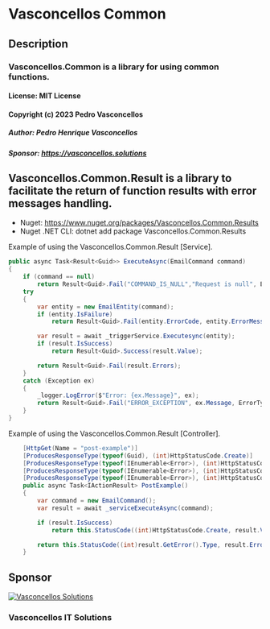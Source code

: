 # Vasconcellos Common

## Description
### Vasconcellos.Common is a library for using common functions.
#### License: MIT License
#### Copyright (c) 2023 Pedro Vasconcellos
##### Author: Pedro Henrique Vasconcellos
##### Sponsor: https://vasconcellos.solutions

## Vasconcellos.Common.Result is a library to facilitate the return of function results with error messages handling.
- Nuget: https://www.nuget.org/packages/Vasconcellos.Common.Results
- Nuget .NET CLI: dotnet add package Vasconcellos.Common.Results

Example of using the Vasconcellos.Common.Result [Service].
```csharp
public async Task<Result<Guid>> ExecuteAsync(EmailCommand command)
{
    if (command == null)
        return Result<Guid>.Fail("COMMAND_IS_NULL","Request is null", ErrorType.BadDomain);
    try
    {
        var entity = new EmailEntity(command);
        if (entity.IsFailure)
            return Result<Guid>.Fail(entity.ErrorCode, entity.ErrorMessage, ErrorType.BadDomain);

        var result = await _triggerService.Executesync(entity);
        if (result.IsSuccess)
            return Result<Guid>.Success(result.Value);

        return Result<Guid>.Fail(result.Errors);
    }
    catch (Exception ex)
    {
        _logger.LogError($"Error: {ex.Message}", ex);
        return Result<Guid>.Fail("ERROR_EXCEPTION", ex.Message, ErrorType.Unexpected);
    }
}
```
Example of using the Vasconcellos.Common.Result [Controller].
```csharp
    [HttpGet(Name = "post-example")]
    [ProducesResponseType(typeof(Guid), (int)HttpStatusCode.Create)]
    [ProducesResponseType(typeof(IEnumerable<Error>), (int)HttpStatusCode.BadRequest)]
    [ProducesResponseType(typeof(IEnumerable<Error>), (int)HttpStatusCode.NotFound)]
    [ProducesResponseType(typeof(IEnumerable<Error>), (int)HttpStatusCode.InternalServerError)]
    public async Task<IActionResult> PostExample()
    {
        var command = new EmailCommand();
        var result = await _serviceExecuteAsync(command);

        if (result.IsSuccess)
            return this.StatusCode((int)HttpStatusCode.Create, result.Value);

        return this.StatusCode((int)result.GetError().Type, result.Errors);
    }
```


## Sponsor
[![Vasconcellos Solutions](https://vasconcellos.solutions/assets/open-source/images/company/vasconcellos-solutions-small-icon.jpg)](https://www.vasconcellos.solutions)
### Vasconcellos IT Solutions